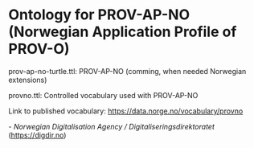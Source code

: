 # Ontology for PROV-AP-NO (Norwegian Application Profile of PROV-O)

prov-ap-no-turtle.ttl: PROV-AP-NO (comming, when needed Norwegian extensions)

provno.ttl: Controlled vocabulary used with PROV-AP-NO

Link to published vocabulary: https://data.norge.no/vocabulary/provno

\- _Norwegian Digitalisation Agency / Digitaliseringsdirektoratet_ (https://digdir.no)
